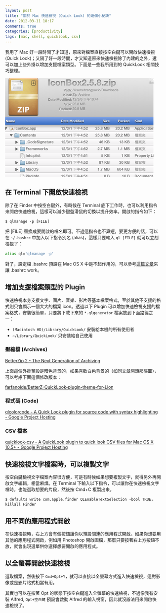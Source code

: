 ```yaml
---
layout: post
title: "關於 Mac 快速檢視 (Quick Look) 的幾個小秘訣"
date: 2012-03-11 18:17
comments: true
categories: [productivity]
tags: [mac, shell, quicklook, csv]
---
```


我用了 Mac 好一段時間了才知道，原來對檔案直接按空白鍵可以開啟快速檢視 (Quick Look)；又隔了好一段時間，才又知道原來快速檢視除了內建的之外，還可以加上些外掛以增加支援檔案類型。下面是一些我所用到的 QuickLook 相關技巧整理。

![BetterZip Plugin](/images/2012/2012-03-11-quicklook-of-zip.png)

<!-- more -->

## 在 Terminal 下開啟快速檢視

除了在 Finder 中按空白鍵外，有時候在 Terminal 底下工作時，也可以利用指令來開啟快速檢視，這樣可以減少鍵盤滑鼠的切換以提升效率。開啟的指令如下：

    $ qlmanage -p [FILE]

把 [FILE] 替換成要開啟的檔名即可。不過這指令也不算短，要更方便的話，可以在 `~/.bashrc` 中加入以下指令別名 (alias)，這樣只要輸入 `ql [FILE]` 就可以立刻檢視了：

``` sh
alias ql='qlmanage -p'
```

對了，設定檔 .bashrc 預設在 Mac OS X 中是不起作用的，可以參考[這篇文章][bashrc]來讓 .bashrc work。

[bashrc]: /blog/2012/03/dot-bashrc-in-mac-terminal/

## 增加支援檔案類型的 Plugin

快速檢視本身支援文字、圖片、音樂、影片等基本檔案格式，至於其他不支援的格式則只會顯示一個大大的檔案 icon。透過以下 Plugin 可以增加快速檢視支援的檔案格式，安裝很簡單，只要將下載下來的 `*.qlgenerator` 檔案放到下面路徑之一：

- `(Macintosh HD)/Library/QuickLook/` 安裝給本機的所有使用者
- `~/Library/QuickLook/` 只安裝給自己使用

### 壓縮檔 (Archives)

[BetterZip 2 - The Next Generation of Archiving](http://macitbetter.com/BetterZip-Quick-Look-Generator/)

上面這個外掛預設是暗色背景的，如果喜歡白色背景的（如同文章開頭那張圖），可以考慮下面這個修改版本：

[farfanoide/BetterZ-QuickLook-plugin-theme-for-Lion](https://github.com/farfanoide/BetterZ-QuickLook-plugin-theme-for-Lion)

### 程式碼 (Code)

[qlcolorcode - A Quick Look plugin for source code with syntax highlighting - Google Project Hosting](http://code.google.com/p/qlcolorcode/)

### CSV 檔案

[quicklook-csv - A QuickLook plugin to quick look CSV files for Mac OS X 10.5+ - Google Project Hosting](http://code.google.com/p/quicklook-csv/)

## 快速檢視文字檔案時，可以複製文字

按空白鍵檢視文字檔案內容很方便，可是有時候如果想要複製文字，就得另外再開啟文字編輯，相當麻煩。在 Terminal 下輸入以下指令，可以讓你在快速檢視文字檔時，也能選取想要的片段，然後按 Cmd+C 複製出來。

    $ defaults write com.apple.finder QLEnableTextSelection -bool TRUE; killall Finder

## 用不同的應用程式開啟

在快速檢視時，右上方會有個按鈕讓你以預設關連的應用程式開啟。如果你想要用其他的應用程式開啟，例如用 Photoshop 開啟圖檔，那麼只要按著右上方按鈕不放，就會出現選單供你選擇想要開啟的應用程式。

## 以全螢幕開啟快速檢視

選取檔案，然後按下 `Cmd+Opt+Y`，就可以直接以全螢幕方式進入快速檢視，這對影像或是影片格式相當有用。

其實也可以在按著 Opt 的狀態下按空白鍵進入全螢幕的快速檢視，不過像我有安裝 Alfred, `Opt+空白鍵` 預設會啟動 Alfred 的輸入視窗，因此就沒辦法用來開啟快速檢視了。
